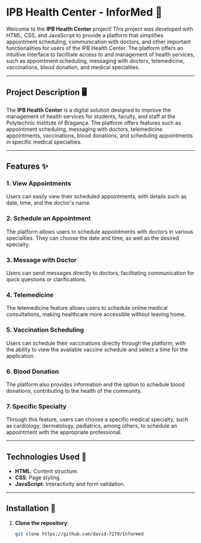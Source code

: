 # **IPB Health Center - InforMed** 🏥

Welcome to the **IPB Health Center** project! This project was developed with HTML, CSS, and JavaScript to provide a platform that simplifies appointment scheduling, communication with doctors, and other important functionalities for users of the IPB Health Center. The platform offers an intuitive interface to facilitate access to and management of health services, such as appointment scheduling, messaging with doctors, telemedicine, vaccinations, blood donation, and medical specialties.

---

## **Project Description** 🖥️

The **IPB Health Center** is a digital solution designed to improve the management of health services for students, faculty, and staff at the Polytechnic Institute of Bragança. The platform offers features such as appointment scheduling, messaging with doctors, telemedicine appointments, vaccinations, blood donations, and scheduling appointments in specific medical specialties.

---

## **Features** ✨

### 1. **View Appointments**
   Users can easily view their scheduled appointments, with details such as date, time, and the doctor's name.

### 2. **Schedule an Appointment**
   The platform allows users to schedule appointments with doctors in various specialties. They can choose the date and time, as well as the desired specialty.

### 3. **Message with Doctor**
   Users can send messages directly to doctors, facilitating communication for quick questions or clarifications.

### 4. **Telemedicine**
   The telemedicine feature allows users to schedule online medical consultations, making healthcare more accessible without leaving home.

### 5. **Vaccination Scheduling**
   Users can schedule their vaccinations directly through the platform, with the ability to view the available vaccine schedule and select a time for the application.

### 6. **Blood Donation**
   The platform also provides information and the option to schedule blood donations, contributing to the health of the community.

### 7. **Specific Specialty**
   Through this feature, users can choose a specific medical specialty, such as cardiology, dermatology, pediatrics, among others, to schedule an appointment with the appropriate professional.

---

## **Technologies Used** 🔧

- **HTML**: Content structure.
- **CSS**: Page styling.
- **JavaScript**: Interactivity and form validation.

---

## **Installation** 🚀

1. **Clone the repository**:
   ```bash
   git clone https://github.com/david-7279/Informed